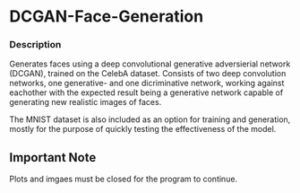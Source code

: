 # DCGAN-Face-Generation

### Description
Generates faces using a deep convolutional generative adversierial network (DCGAN), trained on the CelebA dataset.
Consists of two deep convolution networks, one generative- and one dicriminative network, working against eachother with the expected result being a generative network capable of generating new realistic images of faces.

The MNIST dataset is also included as an option for training and generation, mostly for the purpose of quickly testing the effectiveness of the model.

## Important Note
Plots and imgaes must be closed for the program to continue.
